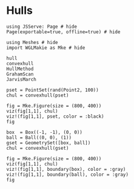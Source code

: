# Hulls

```@example hull
using JSServe: Page # hide
Page(exportable=true, offline=true) # hide
```

```@example hull
using Meshes # hide
import WGLMakie as Mke # hide
```

```@docs
hull
convexhull
HullMethod
GrahamScan
JarvisMarch
```

```@example hull
pset = PointSet(rand(Point2, 100))
chul = convexhull(pset)

fig = Mke.Figure(size = (800, 400))
viz(fig[1,1], chul)
viz!(fig[1,1], pset, color = :black)
fig
```

```@example hull
box  = Box((-1, -1), (0, 0))
ball = Ball((0, 0), (1))
gset = GeometrySet([box, ball])
chul = convexhull(gset)

fig = Mke.Figure(size = (800, 400))
viz(fig[1,1], chul)
viz!(fig[1,1], boundary(box), color = :gray)
viz!(fig[1,1], boundary(ball), color = :gray)
fig
```
